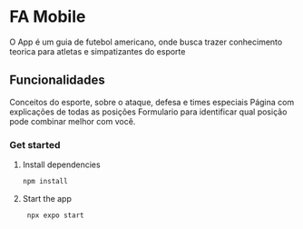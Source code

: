 <p align="center">

</p>
<h1> FA Mobile </h1>

O App é um guia de futebol americano, onde busca trazer conhecimento teorica para atletas e simpatizantes do esporte

<h2>Funcionalidades</h2>
Conceitos do esporte, sobre o ataque, defesa e times especiais
Página com explicações de todas as posições
Formulario para identificar qual posição pode combinar melhor com você.

### Get started

1. Install dependencies

   ```bash
   npm install
   ```

2. Start the app

   ```bash
    npx expo start
   ```


